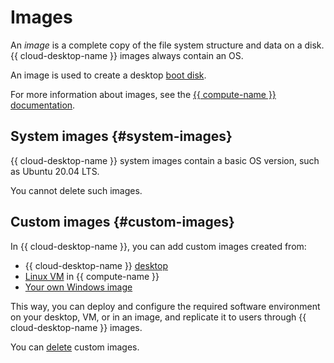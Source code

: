 # Images

An _image_ is a complete copy of the file system structure and data on a disk. {{ cloud-desktop-name }} images always contain an OS.

An image is used to create a desktop [boot disk](disks.md#boot-disk). 

For more information about images, see the [{{ compute-name }} documentation](../../compute/concepts/image.md).

## System images {#system-images}

{{ cloud-desktop-name }} system images contain a basic OS version, such as Ubuntu 20.04 LTS.

You cannot delete such images.

## Custom images {#custom-images}

In {{ cloud-desktop-name }}, you can add custom images created from:

* {{ cloud-desktop-name }} [desktop](../operations/images/create-from-desktop.md)
* [Linux VM](../operations/images/create-from-compute-linux.md) in {{ compute-name }}
* [Your own Windows image](../operations/images/create-from-windows.md)

This way, you can deploy and configure the required software environment on your desktop, VM, or in an image, and replicate it to users through {{ cloud-desktop-name }} images.

You can [delete](../operations/images/delete.md) custom images.
